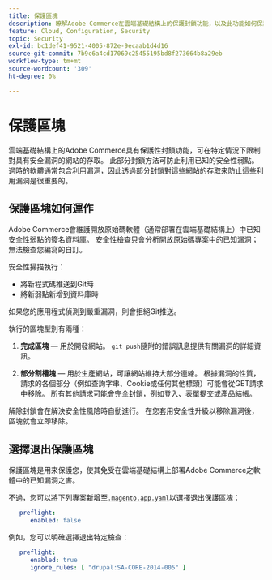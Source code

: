 ```yaml
---
title: 保護區塊
description: 瞭解Adobe Commerce在雲端基礎結構上的保護封鎖功能，以及此功能如何保護您的網站免受已知安全漏洞的攻擊。
feature: Cloud, Configuration, Security
topic: Security
exl-id: bc1def41-9521-4005-872e-9ecaab1d4d16
source-git-commit: 7b9c6a4cd17069c25455195bd8f273664b8a29eb
workflow-type: tm+mt
source-wordcount: '309'
ht-degree: 0%

---
```


# 保護區塊

雲端基礎結構上的Adobe Commerce具有保護性封鎖功能，可在特定情況下限制對具有安全漏洞的網站的存取。 此部分封鎖方法可防止利用已知的安全性弱點。 過時的軟體通常包含利用漏洞，因此透過部分封鎖對這些網站的存取來防止這些利用漏洞是很重要的。

## 保護區塊如何運作

Adobe Commerce會維護開放原始碼軟體（通常部署在雲端基礎結構上）中已知安全性弱點的簽名資料庫。 安全性檢查只會分析開放原始碼專案中的已知漏洞；無法檢查您編寫的自訂。

安全性掃描執行：

- 將新程式碼推送到Git時
- 將新弱點新增到資料庫時

如果您的應用程式偵測到嚴重漏洞，則會拒絕Git推送。

執行的區塊型別有兩種：

1. **完成區塊** — 用於開發網站。 `git push`隨附的錯誤訊息提供有關漏洞的詳細資訊。

1. **部分割槽塊** — 用於生產網站，可讓網站維持大部分連線。 根據漏洞的性質，請求的各個部分（例如查詢字串、Cookie或任何其他標頭）可能會從GET請求中移除。 所有其他請求可能會完全封鎖，例如登入、表單提交或產品結帳。

解除封鎖會在解決安全性風險時自動進行。 在您套用安全性升級以移除漏洞後，區塊就會立即移除。

## 選擇退出保護區塊

保護區塊是用來保護您，使其免受在雲端基礎結構上部署Adobe Commerce之軟體中的已知漏洞之害。

不過，您可以將下列專案新增至[`.magento.app.yaml`](../application/configure-app-yaml.md)以選擇退出保護區塊：

```yaml
   preflight:
      enabled: false
```

例如，您可以明確選擇退出特定檢查：

```yaml
   preflight:
      enabled: true
      ignore_rules: [ "drupal:SA-CORE-2014-005" ]
```
